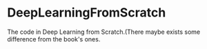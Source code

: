 # DeepLearningFromScratch
The code in Deep Learning from Scratch.(There maybe exists some difference from the book's ones.
